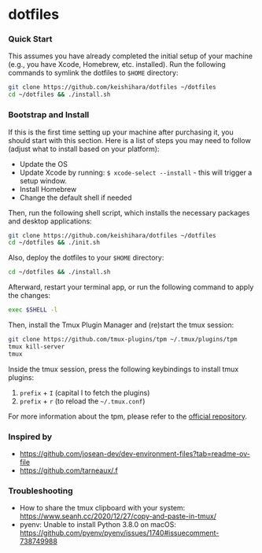 # dotfiles

### Quick Start

This assumes you have already completed the initial setup of your machine (e.g., you have Xcode, Homebrew, etc. installed). Run the following commands to symlink the dotfiles to `$HOME` directory:

```bash
git clone https://github.com/keishihara/dotfiles ~/dotfiles
cd ~/dotfiles && ./install.sh
```

### Bootstrap and Install

If this is the first time setting up your machine after purchasing it, you should start with this section. Here is a list of steps you may need to follow (adjust what to install based on your platform):

- Update the OS
- Update Xcode by running: `$ xcode-select --install` - this will trigger a setup window.
- Install Homebrew
- Change the default shell if needed

Then, run the following shell script, which installs the necessary packages and desktop applications:

```bash
git clone https://github.com/keishihara/dotfiles ~/dotfiles
cd ~/dotfiles && ./init.sh
```

Also, deploy the dotfiles to your `$HOME` directory:

```bash
cd ~/dotfiles && ./install.sh
```

Afterward, restart your terminal app, or run the following command to apply the changes:

```bash
exec $SHELL -l
```

Then, install the Tmux Plugin Manager and (re)start the tmux session:

```bash
git clone https://github.com/tmux-plugins/tpm ~/.tmux/plugins/tpm
tmux kill-server
tmux
```

Inside the tmux session, press the following keybindings to install tmux plugins:

1. `prefix` + `I` (capital I to fetch the plugins)
2. `prefix` + `r` (to reload the `~/.tmux.conf`)

For more information about the tpm, please refer to the [official repository](https://github.com/tmux-plugins/tpm/tree/master).


### Inspired by

- https://github.com/josean-dev/dev-environment-files?tab=readme-ov-file
- https://github.com/tarneaux/.f

### Troubleshooting

- How to share the tmux clipboard with your system: https://www.seanh.cc/2020/12/27/copy-and-paste-in-tmux/
- pyenv: Unable to install Python 3.8.0 on macOS: https://github.com/pyenv/pyenv/issues/1740#issuecomment-738749988
